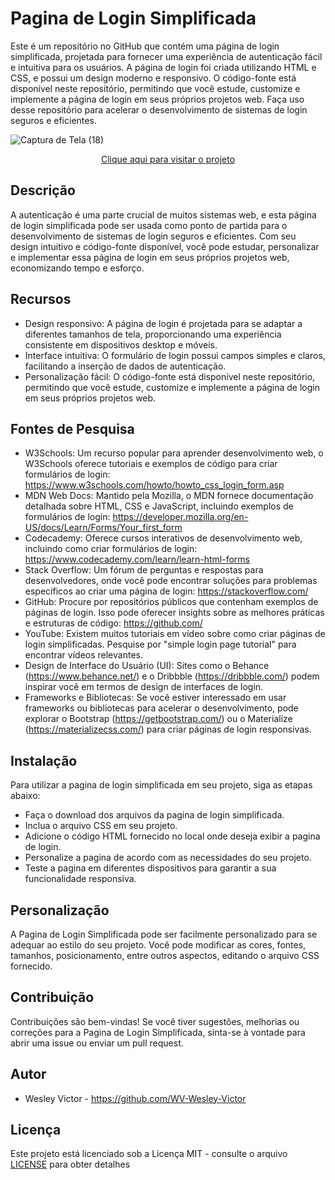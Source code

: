 # Pagina de Login Simplificada
 Este é um repositório no GitHub que contém uma página de login simplificada, projetada para fornecer uma experiência de autenticação fácil e intuitiva para os usuários. A página de login foi criada utilizando HTML e CSS, e possui um design moderno e responsivo. O código-fonte está disponível neste repositório, permitindo que você estude, customize e implemente a página de login em seus próprios projetos web. Faça uso desse repositório para acelerar o desenvolvimento de sistemas de login seguros e eficientes.
 
 ![Captura de Tela (18)](https://github.com/WV-Wesley-Victor/Pagina-de-Login-Simplificada/assets/137107062/244f8d05-6c3d-44dc-b5a2-d96e4a97f68b)
 <p align="center">
  <a href="https://wv-wesley-victor.github.io/Pagina-de-Login-Simplificada/" target="_blank">Clique aqui para visitar o projeto</a>
</p>

## Descrição
A autenticação é uma parte crucial de muitos sistemas web, e esta página de login simplificada pode ser usada como ponto de partida para o desenvolvimento de sistemas de login seguros e eficientes. Com seu design intuitivo e código-fonte disponível, você pode estudar, personalizar e implementar essa página de login em seus próprios projetos web, economizando tempo e esforço.

## Recursos
* Design responsivo: A página de login é projetada para se adaptar a diferentes tamanhos de tela, proporcionando uma experiência consistente em dispositivos desktop e móveis.
* Interface intuitiva: O formulário de login possui campos simples e claros, facilitando a inserção de dados de autenticação.
* Personalização fácil: O código-fonte está disponível neste repositório, permitindo que você estude, customize e implemente a página de login em seus próprios projetos web.

## Fontes de Pesquisa
* W3Schools: Um recurso popular para aprender desenvolvimento web, o W3Schools oferece tutoriais e exemplos de código para criar formulários de login: https://www.w3schools.com/howto/howto_css_login_form.asp
* MDN Web Docs: Mantido pela Mozilla, o MDN fornece documentação detalhada sobre HTML, CSS e JavaScript, incluindo exemplos de formulários de login: https://developer.mozilla.org/en-US/docs/Learn/Forms/Your_first_form
* Codecademy: Oferece cursos interativos de desenvolvimento web, incluindo como criar formulários de login: https://www.codecademy.com/learn/learn-html-forms
* Stack Overflow: Um fórum de perguntas e respostas para desenvolvedores, onde você pode encontrar soluções para problemas específicos ao criar uma página de login: https://stackoverflow.com/
* GitHub: Procure por repositórios públicos que contenham exemplos de páginas de login. Isso pode oferecer insights sobre as melhores práticas e estruturas de código: https://github.com/
* YouTube: Existem muitos tutoriais em vídeo sobre como criar páginas de login simplificadas. Pesquise por "simple login page tutorial" para encontrar vídeos relevantes.
* Design de Interface do Usuário (UI): Sites como o Behance (https://www.behance.net/) e o Dribbble (https://dribbble.com/) podem inspirar você em termos de design de interfaces de login.
* Frameworks e Bibliotecas: Se você estiver interessado em usar frameworks ou bibliotecas para acelerar o desenvolvimento, pode explorar o Bootstrap (https://getbootstrap.com/) ou o Materialize (https://materializecss.com/) para criar páginas de login responsivas.

## Instalação
Para utilizar a pagina de login simplificada em seu projeto, siga as etapas abaixo:

* Faça o download dos arquivos da pagina de login simplificada.
* Inclua o arquivo CSS em seu projeto.
* Adicione o código HTML fornecido no local onde deseja exibir a pagina de login.
* Personalize a pagina de acordo com as necessidades do seu projeto.
* Teste a pagina em diferentes dispositivos para garantir a sua funcionalidade responsiva.

## Personalização
A Pagina de Login Simplificada pode ser facilmente personalizado para se adequar ao estilo do seu projeto. Você pode modificar as cores, fontes, tamanhos, posicionamento, entre outros aspectos, editando o arquivo CSS fornecido.

## Contribuição
Contribuições são bem-vindas! Se você tiver sugestões, melhorias ou correções para a Pagina de Login Simplificada, sinta-se à vontade para abrir uma issue ou enviar um pull request.

## Autor
* Wesley Victor - https://github.com/WV-Wesley-Victor

## Licença
Este projeto está licenciado sob a Licença MIT - consulte o arquivo [LICENSE](LICENSE)  para obter detalhes

